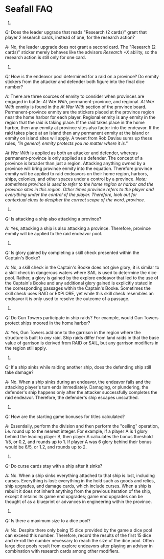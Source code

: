 # Seafall FAQ
1.  
  *Q:* Does the leader upgrade that reads "Research (2 cards)" grant that player 2 research cards, instead of one, for the research action?

  *A:* No, the leader upgrade does not grant a second card.  The "Research (2 cards)" sticker merely behaves like the advisors *Research +X* ability, so the research action is still only for one card.

1.  
  *Q:*  How is the endeavor pool determined for a raid on a province? Do enmity stickers from the attacker and defender both figure into the final dice number?

  *A:*  There are three sources of enmity to consider when provinces are engaged in battle: *At War With*, permanent-province, and regional. *At War With* enmity is found in the *At War With* section of the province board. Permanent-province enmity are the stickers placed at the province region near the home harbor for each player. Regional enmity is any enmity in the region that the raid is taking place. If the raid takes place in the home harbor, then any enmity at province sites also factor into the endeavor. If the raid takes place at an island then any permanent enmity at the island or enmity on island sites will apply. A tweet from Rob Daviau sums up these rules, *"in general, enmity protects you no matter where it is."*

  *At War With* is applied as both an attacker and defender, whereas permanent-province is only applied as a defender. The concept of a province is broader than just a region. Attacking anything owned by a province will bring province enmity into the equation. Therefore province enmity will be applied to raid endeavors on their home region, harbors, ships, colonies, and other spaces under a control by a province. *Note: sometimes province is used to refer to the home region or harbor and the province sites in this region. Other times province refers to the player and everything under the control of the player. Therefore, look out for contextual clues to decipher the correct scope of the word, province.*

1.  
  *Q:* Is attacking a ship also attacking a province?

  *A:* Yes, attacking a ship is also attacking a province. Therefore, province enmity will be applied to the raid endeavor pool.

1.  
  *Q:* Is glory gained by completing a skill check presented within the Captain's Booke?

  *A:* No, a skill check in the Captain's Booke does not give glory; it is similar to a skill check in dangerous waters where SAIL is used to determine the dice pool. Rather, a glory is gained by the explore endeavor that led to the use of the Captain's Booke and any additional glory gained is explicitly stated in the corresponding passages within the Captain's Booke. Sometimes the skill check uses RAID or EXPLORE, yet while this skill check resembles an endeavor it is only used to resolve the outcome of a passage.

1.  
  *Q:* Do Gun Towers participate in ship raids? For example, would Gun Towers protect ships moored in the home harbor?

  *A:* Yes, Gun Towers add one to the garrison in the region where the structure is built to *any* raid. Ship raids differ from land raids in that the base value of garrison is derived from RAID or SAIL, but any garrison modifiers in the region still apply.

1.  
  *Q:* If a ship sinks while raiding another ship, does the defending ship still take damage?

  *A:* No. When a ship sinks during an endeavor, the endeavor fails and the attacking player's turn ends immediately. Damaging, or plundering, the defender's ship happens only after the attacker successfully completes the raid endeavor. Therefore, the defender's ship escapes unscathed.

1.  
  *Q:* How are the starting game bonuses for titles calculated?

  *A:* Essentially, perform the division and then perform the "ceiling" operation, i.e. round up to the nearest integer. For example, if a player A is 1 glory behind the leading player B, then player A calculates the bonus threshold 1/5, or 0.2, and rounds up to 1. If player A was 6 glory behind their bonus would be 6/5, or 1.2, and rounds up to 2.

1.  
  *Q:* Do curse cards stay with a ship after it sinks?

  *A:* No. When a ship sinks everything attached to that ship is lost, including curses. Everything is lost: everything in the hold such as goods and relics, ship upgrades, and damage cards, which include curses. When a ship is rebuilt it does not inherit anything from the previous iteration of the ship, except it retains its game end upgrades; game end upgrades can be thought of as a blueprint or advances in engineering within the province.

1.  
  *Q:* Is there a maximum size to a dice pool?

  *A:* No. Despite there only being 15 dice provided by the game a dice pool can exceed this number. Therefore, record the results of the first 15 dice and re-roll the number necessary to reach the size of the dice pool. Often large dice pools result from explore endeavors after playing an advisor in combination with research cards among other modifiers.
